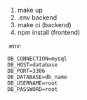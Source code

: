 1. make up
2. .env backend
3. make ci (backend)
4. npm install (frontend)

.env:
```
DB_CONNECTION=mysql
DB_HOST=database
DB_PORT=3306
DB_DATABASE=db_name
DB_USERNAME=root
DB_PASSWORD=root
```
